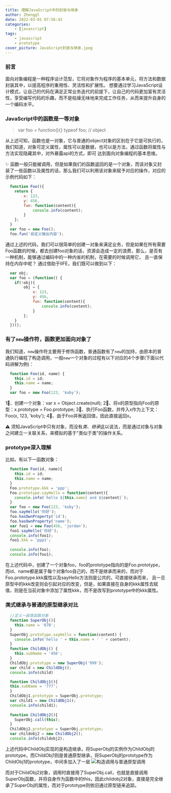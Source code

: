 ```yaml
---
title: 理解JavaScript中的封装与继承
author: Zhenggl
date: 2022-03-01 07:56:43
categories:
    - [javascript]
tags:
    - javascript
    - prototype
cover_picture: JavaScript封装与继承.jpeg
---
```


### 前言
面向对象编程是一种程序设计范型，它将对象作为程序的基本单元，将方法和数据封装其中，以提高程序的重用性、灵活性和扩展性。
想要通过学习JavaScript设计模式，让自己的代码在满足正常业务迭代的前提下，让自己的代码更加富有灵活性，享受编写代码的乐趣，而不是枯燥无味地来完成工作任务，从而来提升自身的一个编码水平。

### JavaScript中的函数是一等对象
> var foo = function(){}
> typeof foo; // object

从上述可知，函数也是一对象，它与普通的object对象的区别在于它是可执行的，我们知道，对象可定义属性，属性可以是数据，也可以是方法，通过函数将属性与方法实现隐藏其中，对外暴露api的方式，即可
达到面向对象编程的基本思维。

✨ 函数一般只能被调用，但是如果我们的函数返回的是一个对象，而该对象又封装了一些函数以及属性的话，那么我们可以利用该对象来赋予对应的操作，对应的示例代码如下：
```javascript
  function Foo(){
	return {
		x: 123, 
		y: 456,
		fun: function(content){
			console.info(content);
		}
	};
  }
  var foo = new Foo();
  foo.fun('自定义输出内容');
```
通过上述的代码，我们可以很简单的创建一对象来满足业务，但是如果在所有需要Foo函数的时候，都去创建foo对象的话，资源会造成一定的浪费，那么，是否有一种机制，能够通过编码中的一种内省的机制，在需要的时候调用它，
且一直保持在内存中呢？
通过借助于IIFE，我们既可以做到以下：
```javascript
  var obj;
  var foo = (function() {
    if(!obj){
    	obj = {
    		x: 123, 
            y: 456,
            fun: function(content){
                console.info(content);
            }
    	};
    }
  })();
```

### 有了`new`操作符，函数更加面向对象了
我们知道，`new`操作符主要用于修饰函数，普通函数有了`new`的加持，由原本的普通执行编程了构造调用，一般`new`一个对象的过程有以下对应的4个步骤(下面以代码讲解为例)：
```javascript
  function Foo(id, name) {
    this.id = id;
    this.name = name;
  }
  var foo = new Foo(123, 'koby');
```
1⃣️、创建一个对象：var x = Object.create(null);
2⃣️、将x的原型指向Foo的原型：x.prototype = Foo.prototype;
3⃣️、执行Foo函数，并传入x作为上下文：Foo(x, 123, 'koby');
4⃣️、由于Foo并🈚️返回值，因此直接返回x。

⚠️ 须知JavaScript中只有对象，而没有*类、继承*这以说法，而是通过对象与对象之间建立一关联关系，来模拟的基于"类似于类"的操作关系。

### prototype深入理解
比如，有以下一函数对象：
```javascript
  function Foo(id, name){
	this.id = id;
	this.name = name;
  }
  Foo.prototype.kkk = 'ppp';
  Foo.prototype.sayHello = function(content){
	console.info(`hello ${this.name} and ${content}`);
  }
  var foo = new Foo(123, 'koby');
  foo.sayHello('你好');
  foo.hasOwnProperty('id');
  foo.hasOwnProperty('name');
  var foo1 = new Foo(456, 'jordan');
  foo1.sayHello('你好');
  console.info(foo1);
  foo1.kkk = 'ppp1';
  
  console.info(foo);
  console.info(foo1);
```
在上述代码中，创建了一个对象foo，foo的prototype指向的是Foo.prototype，而id、name都是属于每个对象foo自己的，而不是继承而来的，而对于Foo.prototype.kkk属性以及sayHello方法则是公共的，可直接继承而来，
且一旦原型中的kkk改变则会引起对应的改变，但是，如果直接在自身的kkk属性去赋值，则是在当前对象中添加了属性kkk，而不是改写到prototype中的kkk属性。

### 类式继承与普通的原型继承对比
```javascript
  //定义一超类函数对象
  function SuperObj(){
	this.name = '678';
  }
  SuperObj.prototype.sayHello = function(content) {
    console.info('hello ' + this.name + ' ' + content);
  }
  function ChildObj() {
    this.subName = '456';
  }
  ChildObj.prototype = new SuperObj('999');
  var child = new ChildObj();
  console.info(child)

  function ChildObj1(){
  this.subName = '777';
  }
  ChildObj1.prototype = SuperObj.prototype;
  var child1 = new ChildObj1();
  console.info(child1);
  
  function ChildObj2(){
  	SuperObj.call(this);
  }
  ChildObj2.prototype = SuperObj.prototype;
  var childobj2 = new ChildObj2();
  console.info(childobj2);
```
上述代码中ChildObj实现的是构造继承，将SuperObj的实例作为ChildObj的prototype，而ChildObj1则是普通原型继承，将SuperObj的prototype作为ChildObj1的prototype，中间多加入了一层
![构造调用与普通原型调用](构造调用与普通原型调用.png)

而对于ChildObj2对象，调用时直接用了SuperObj.call，也就是直接调用SuperObj函数，并将自身作为函数中的this，因此childobj2对象，直接是完全继承了SuperObj的属性，而对于prototype则依旧通过原型链来追踪。

